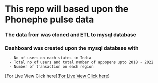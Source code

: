 # This repo will based upon the Phonephe pulse data
### The data from <repo> was cloned and ETL to mysql database
### Dashboard was created upon the mysql database with 
      - No of users on each states in India
      - Total no of users and total number of appopens upto 2018 - 2022
      - Number of transaction on each region 
[For Live View Click here](<a href="https://pnraj-projects-phonephe-pulsedashboard-y5wmx8.streamlit.app/" target="_blank">For Live View Click here</a>)


